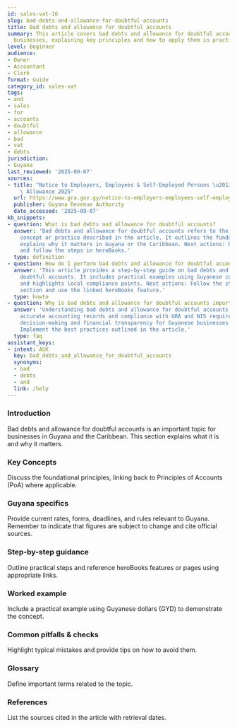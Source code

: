 ```yaml
---
id: sales-vat-16
slug: bad-debts-and-allowance-for-doubtful-accounts
title: Bad debts and allowance for doubtful accounts
summary: This article covers bad debts and allowance for doubtful accounts for Guyanese
  businesses, explaining key principles and how to apply them in practice.
level: Beginner
audience:
- Owner
- Accountant
- Clerk
format: Guide
category_id: sales-vat
tags:
- and
- sales
- for
- accounts
- doubtful
- allowance
- bad
- vat
- debts
jurisdiction:
- Guyana
last_reviewed: '2025-09-07'
sources:
- title: "Notice to Employers, Employees & Self-Employed Persons \u2013 Revised Personal\
    \ Allowance 2025"
  url: https://www.gra.gov.gy/notice-to-employers-employees-self-employed-persons-revised-personal-allowance-and-deductions-for-income-tax-2025-copy/
  publisher: Guyana Revenue Authority
  date_accessed: '2025-09-07'
kb_snippets:
- question: What is bad debts and allowance for doubtful accounts?
  answer: 'Bad debts and allowance for doubtful accounts refers to the accounting
    concept or practice described in the article. It outlines the fundamentals and
    explains why it matters in Guyana or the Caribbean. Next actions: Read this article
    and follow the steps in heroBooks.'
  type: definition
- question: How do I perform bad debts and allowance for doubtful accounts in heroBooks?
  answer: 'This article provides a step-by-step guide on bad debts and allowance for
    doubtful accounts. It includes practical examples using Guyanese currency (GYD)
    and highlights local compliance points. Next actions: Follow the step-by-step
    section and use the linked heroBooks feature.'
  type: howto
- question: Why is bad debts and allowance for doubtful accounts important?
  answer: 'Understanding bad debts and allowance for doubtful accounts helps ensure
    accurate accounting records and compliance with GRA and NIS requirements. It improves
    decision-making and financial transparency for Guyanese businesses. Next actions:
    Implement the best practices outlined in the article.'
  type: faq
assistant_keys:
- intent: ASK
  key: bad_debts_and_allowance_for_doubtful_accounts
  synonyms:
  - bad
  - debts
  - and
  link: /help
---
```


### Introduction
Bad debts and allowance for doubtful accounts is an important topic for businesses in Guyana and the Caribbean. This section explains what it is and why it matters.

### Key Concepts
Discuss the foundational principles, linking back to Principles of Accounts (PoA) where applicable.

### Guyana specifics
Provide current rates, forms, deadlines, and rules relevant to Guyana. Remember to indicate that figures are subject to change and cite official sources.

### Step-by-step guidance
Outline practical steps and reference heroBooks features or pages using appropriate links.

### Worked example
Include a practical example using Guyanese dollars (GYD) to demonstrate the concept.

### Common pitfalls & checks
Highlight typical mistakes and provide tips on how to avoid them.

### Glossary
Define important terms related to the topic.

### References
List the sources cited in the article with retrieval dates.